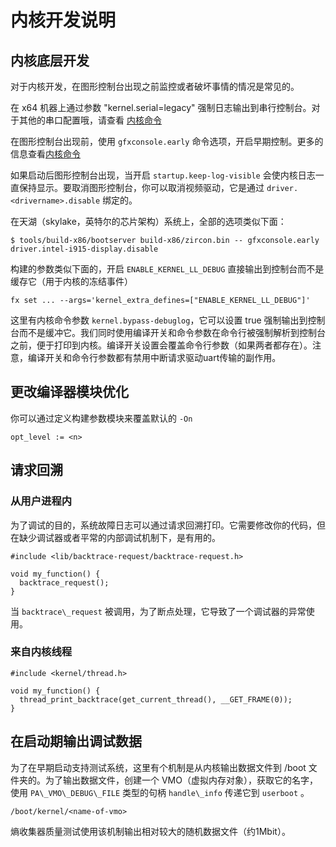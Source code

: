 # <!-- Notes on kernel development -->

# 内核开发说明



## <!-- Low level kernel development -->

## 内核底层开发

<!-- For kernel development it's not uncommon to need to monitor or break things
before the gfxconsole comes up. -->

对于内核开发，在图形控制台出现之前监控或者破坏事情的情况是常见的。

<!-- To force-enable log output to the legacy serial console on an x64 machine, pass
"kernel.serial=legacy".  For other serial configurations, see the kernel.serial
docs in [kernel_cmdline.md](/docs/reference/kernel/kernel_cmdline.md). -->

在 x64 机器上通过参数 "kernel.serial=legacy" 强制日志输出到串行控制台。对于其他的串口配置哦，请查看 [内核命令](/reference/kernel/kernel_cmdline.md)

<!-- To enable the early console before the graphical console comes up use the
``gfxconsole.early`` cmdline option. More information can be found in
[kernel_cmdline.md](/docs/reference/kernel/kernel_cmdline.md). -->

在图形控制台出现前，使用 `gfxconsole.early` 命令选项，开启早期控制。更多的信息查看[内核命令](/reference/kernel/kernel_cmdline.md)

<!-- Enabling ``startup.keep-log-visible``will ensure that the kernel log stays
visible if the gfxconsole comes up after boot. To disable the gfxconsole
entirely you can disable the video driver it is binding to via ``driver.<driver
name>.disable``. -->

如果启动后图形控制台出现，当开启 `startup.keep-log-visible` 会使内核日志一直保持显示。要取消图形控制台，你可以取消视频驱动，它是通过 `driver.<drivername>.disable` 绑定的。

<!-- On a skylake system, all these options together would look something like: -->

在天湖（skylake，英特尔的芯片架构）系统上，全部的选项类似下面：

```
$ tools/build-x86/bootserver build-x86/zircon.bin -- gfxconsole.early driver.intel-i915-display.disable
```

<!-- To directly output to the console rather than buffering it (useful in the event
of kernel freezes) you can enable ``ENABLE_KERNEL_LL_DEBUG`` in your build like so: -->

构建的参数类似下面的，开启 `ENABLE_KERNEL_LL_DEBUG` 直接输出到控制台而不是缓存它（用于内核的冻结事件）

```
fx set ... --args='kernel_extra_defines=["ENABLE_KERNEL_LL_DEBUG"]'

```

<!-- There is also a kernel cmdline parameter kernel.bypass-debuglog, which can be set
to true to force output to the console instead of buffering it. The reason we have
both a compile switch and a cmdline parameter is to facilitate prints in the kernel
before cmdline is parsed to be forced to go to the console. The compile switch setting
overrides the cmdline parameter (if both are present). Note that both the compile switch
and the cmdline parameter have the side effect of disabling irq driven uart Tx. -->

这里有内核命令参数 `kernel.bypass-debuglog`，它可以设置 true 强制输出到控制台而不是缓冲它。我们同时使用编译开关和命令参数在命令行被强制解析到控制台之前，便于打印到内核。编译开关设置会覆盖命令行参数（如果两者都存在）。注意，编译开关和命令行参数都有禁用中断请求驱动uart传输的副作用。

## <!-- Changing the compiler optimization level of a module -->

## 更改编译器模块优化

<!-- You can override the default `-On` level for a module by defining in its
build arguments: -->

你可以通过定义构建参数模块来覆盖默认的 `-On`

```
opt_level := <n>
```

## <!-- Requesting a backtrace -->

## 请求回溯

### <!-- From within a user process -->

### 从用户进程内

<!-- For debugging purposes, the system crashlogger can print backtraces by
request. It requires modifying your source, but in the absence of a
debugger, or as a general builtin debug mechanism, this can be useful. -->

为了调试的目的，系统故障日志可以通过请求回溯打印。它需要修改你的代码，但在缺少调试器或者平常的内部调试机制下，是有用的。

```
#include <lib/backtrace-request/backtrace-request.h>

void my_function() {
  backtrace_request();
}
```

<!-- When `backtrace\_request` is called, it causes an
exception used by debuggers for breakpoint handling.
If a debugger is not attached, the system crashlogger will
process the exception, print a backtrace, and then resume the thread. -->

当 `backtrace\_request` 被调用，为了断点处理，它导致了一个调试器的异常使用。

### <!-- From a kernel thread -->

### 来自内核线程

```
#include <kernel/thread.h>

void my_function() {
  thread_print_backtrace(get_current_thread(), __GET_FRAME(0));
}
```

## <!-- Exporting debug data during boot -->

## 在启动期输出调试数据

<!-- To support testing the system during early boot, there is a mechanism to export
data files from the kernel to the /boot filesystem. To export a data file,
create a VMO, give it a name, and pass it to userboot with handle\_info of type
PA\_VMO\_DEBUG\_FILE (and argument 0). Then userboot will automatically pass it
through to devmgr, and devmgr will export the VMO as a file at the path -->

为了在早期启动支持测试系统，这里有个机制是从内核输出数据文件到 /boot 文件夹的。为了输出数据文件，创建一个 VMO（虚拟内存对象），获取它的名字，使用 `PA\_VMO\_DEBUG\_FILE` 类型的句柄 `handle\_info` 传递它到 `userboot` 。

```
/boot/kernel/<name-of-vmo>
```

<!-- This mechanism is used by the entropy collector quality tests to export
relatively large (~1 Mbit) files full of random data. -->

熵收集器质量测试使用该机制输出相对较大的随机数据文件（约1Mbit）。
